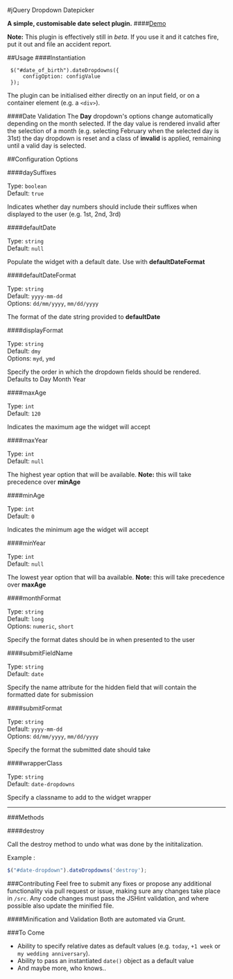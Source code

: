 #jQuery Dropdown Datepicker

**A simple, customisable date select plugin.**
####[Demo](http://icklechris.github.io/jquery-date-dropdowns/)

**Note:** This plugin is effectively still in _beta_. If you use it and it catches fire, put it out and file an accident report.

##Usage
####Instantiation

     $("#date_of_birth").dateDropdowns({
         configOption: configValue
     });

The plugin can be initialised either directly on an input field, or on a container element (e.g. a `<div>`).

####Date Validation
The **Day** dropdown's options change automatically depending on the month selected. If the day value is rendered invalid after the selection of a month (e.g. selecting February when the selected day is 31st) the day dropdown is reset and a class of **invalid** is applied, remaining until a valid day is selected.

##Configuration Options

####daySuffixes

Type: `boolean`  
Default: `true`

Indicates whether day numbers should include their suffixes when displayed to the user (e.g. 1st, 2nd, 3rd)

####defaultDate

Type: `string`  
Default: `null`

Populate the widget with a default date. Use with **defaultDateFormat**

####defaultDateFormat

Type: `string`  
Default: `yyyy-mm-dd`  
Options: `dd/mm/yyyy`, `mm/dd/yyyy`

The format of the date string provided to **defaultDate**

####displayFormat

Type: `string`  
Default: `dmy`  
Options: `myd`, `ymd`

Specify the order in which the dropdown fields should be rendered. Defaults to Day Month Year

####maxAge

Type: `int`  
Default: `120`

Indicates the maximum age the widget will accept

####maxYear

Type: `int`  
Default: `null`

The highest year option that will be available. **Note:** this will take precedence over **minAge**

####minAge

Type: `int`  
Default: `0`

Indicates the minimum age the widget will accept

####minYear

Type: `int`  
Default: `null`

The lowest year option that will ba available. **Note:** this will take precedence over **maxAge**


####monthFormat

Type: `string`  
Default: `long`  
Options: `numeric`, `short`

Specify the format dates should be in when presented to the user

####submitFieldName

Type: `string`  
Default: `date`  

Specify the name attribute for the hidden field that will contain the formatted date for submission

####submitFormat

Type: `string`  
Default: `yyyy-mm-dd`  
Options: `dd/mm/yyyy`, `mm/dd/yyyy`

Specify the format the submitted date should take

####wrapperClass

Type: `string`  
Default: `date-dropdowns`  

Specify a classname to add to the widget wrapper

---

###Methods

####destroy

Call the destroy method to undo what was done by the inititalization.

Example :

```js
$("#date-dropdown").dateDropdowns('destroy');
```

###Contributing
Feel free to submit any fixes or propose any additional functionality via pull request or issue, making sure any changes take place in `/src`. Any code changes must pass the JSHint validation, and where possible also update the minified file.

####Minification and Validation
Both are automated via Grunt. 

###To Come
- Ability to specify relative dates as default values (e.g. `today`, `+1 week` or `my wedding anniversary`).
- Ability to pass an instantiated `date()` object as a default value
- And maybe more, who knows..
